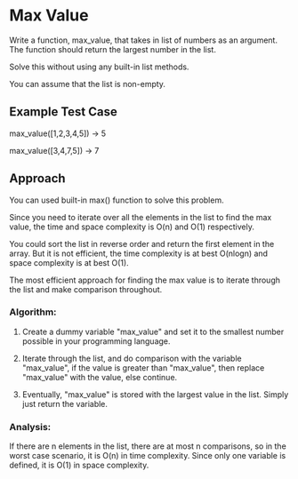 # Max Value

Write a function, max_value, that takes in list of numbers as an argument. The function should return the largest number in the list.

Solve this without using any built-in list methods.

You can assume that the list is non-empty.

## Example Test Case

max_value([1,2,3,4,5]) -> 5

max_value([3,4,7,5])   -> 7

## Approach

You can used built-in max() function to solve this problem. 

Since you need to iterate over all the elements in the list to find the max value, the time and space complexity is O(n) and O(1) respectively.

You could sort the list in reverse order and return the first element in the array. But it is not efficient, the time complexity is at best O(nlogn) and space complexity is at best O(1).

The most efficient approach for finding the max value is to iterate through the list and make comparison throughout. 

### Algorithm:
1. Create a dummy variable "max_value" and set it to the smallest number possible in your programming language. 

2. Iterate through the list, and do comparison with the variable "max_value", if the value is greater than "max_value", then replace "max_value" with the value, else continue. 

3. Eventually, "max_value" is stored with the largest value in the list. Simply just return the variable.

### Analysis:
If there are n elements in the list, there are at most n comparisons, so in the worst case scenario, it is O(n) in time complexity. Since only one variable is defined, it is O(1) in space complexity. 







